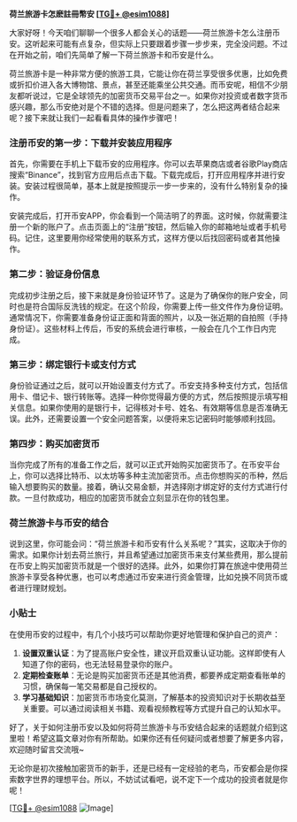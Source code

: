 **荷兰旅游卡怎麽註冊幣安 [[TG💪+ @esim1088](https://t.me/s/esim1088)]**

大家好呀！今天咱们聊聊一个很多人都会关心的话题——荷兰旅游卡怎么注册币安。这听起来可能有点复杂，但实际上只要跟着步骤一步步来，完全没问题。不过在开始之前，咱们先简单了解一下荷兰旅游卡和币安是什么。

荷兰旅游卡是一种非常方便的旅游工具，它能让你在荷兰享受很多优惠，比如免费或折扣价进入各大博物馆、景点，甚至还能乘坐公共交通。而币安呢，相信不少朋友都听说过，它是全球领先的加密货币交易平台之一。如果你对投资或者数字货币感兴趣，那么币安绝对是个不错的选择。但是问题来了，怎么把这两者结合起来呢？接下来就让我们一起看看具体的操作步骤吧！

### 注册币安的第一步：下载并安装应用程序

首先，你需要在手机上下载币安的应用程序。你可以去苹果商店或者谷歌Play商店搜索“Binance”，找到官方应用后点击下载。下载完成后，打开应用程序并进行安装。安装过程很简单，基本上就是按照提示一步一步来的，没有什么特别复杂的操作。

安装完成后，打开币安APP，你会看到一个简洁明了的界面。这时候，你就需要注册一个新的账户了。点击页面上的“注册”按钮，然后输入你的邮箱地址或者手机号码。记住，这里要用你经常使用的联系方式，这样方便以后找回密码或者其他操作。

### 第二步：验证身份信息

完成初步注册之后，接下来就是身份验证环节了。这是为了确保你的账户安全，同时也是符合国际反洗钱的规定。在这个阶段，你需要上传一些文件作为身份证明。通常情况下，你需要准备身份证正面和背面的照片，以及一张近期的自拍照（手持身份证）。这些材料上传后，币安的系统会进行审核，一般会在几个工作日内完成。

### 第三步：绑定银行卡或支付方式

身份验证通过之后，就可以开始设置支付方式了。币安支持多种支付方式，包括信用卡、借记卡、银行转账等。选择一种你觉得最方便的方式，然后按照提示填写相关信息。如果你使用的是银行卡，记得核对卡号、姓名、有效期等信息是否准确无误。此外，还需要设置一个安全问题答案，以便将来忘记密码时能够顺利找回。

### 第四步：购买加密货币

当你完成了所有的准备工作之后，就可以正式开始购买加密货币了。在币安平台上，你可以选择比特币、以太坊等多种主流加密货币。点击你想购买的币种，然后输入想要购买的数量。接着，确认交易金额，并选择刚才绑定好的支付方式进行付款。一旦付款成功，相应的加密货币就会立刻显示在你的钱包里。

### 荷兰旅游卡与币安的结合

说到这里，你可能会问：“荷兰旅游卡和币安有什么关系呢？”其实，这取决于你的需求。如果你计划去荷兰旅行，并且希望通过加密货币来支付某些费用，那么提前在币安上购买加密货币就是一个很好的选择。此外，如果你打算在旅途中使用荷兰旅游卡享受各种优惠，也可以考虑通过币安来进行资金管理，比如兑换不同货币或者进行理财规划。

### 小贴士

在使用币安的过程中，有几个小技巧可以帮助你更好地管理和保护自己的资产：

1. **设置双重认证**：为了提高账户安全性，建议开启双重认证功能。这样即使有人知道了你的密码，也无法轻易登录你的账户。
2. **定期检查账单**：无论是购买加密货币还是其他消费，都要养成定期查看账单的习惯，确保每一笔交易都是自己授权的。
3. **学习基础知识**：加密货币市场变化莫测，了解基本的投资知识对于长期收益至关重要。可以通过阅读相关书籍、观看视频教程等方式提升自己的认知水平。

好了，关于如何注册币安以及如何将荷兰旅游卡与币安结合起来的话题就介绍到这里啦！希望这篇文章对你有所帮助。如果你还有任何疑问或者想要了解更多内容，欢迎随时留言交流哦~

无论你是初次接触加密货币的新手，还是已经有一定经验的老鸟，币安都会是你探索数字世界的理想平台。所以，不妨试试看吧，说不定下一个成功的投资者就是你呢！

[[TG💪+ @esim1088](https://t.me/s/esim1088) ![Image](https://i.postimg.cc/4NQfJmqS/Snipaste-2025-05-13-00-14-12.png)]